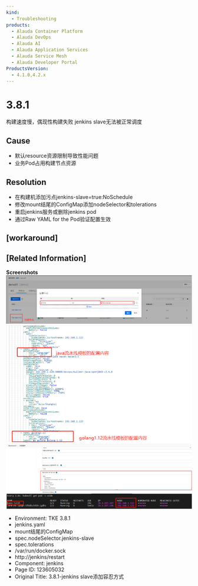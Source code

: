```yaml
---
kind:
  - Troubleshooting
products:
  - Alauda Container Platform
  - Alauda DevOps
  - Alauda AI
  - Alauda Application Services
  - Alauda Service Mesh
  - Alauda Developer Portal
ProductsVersion:
  - 4.1.0,4.2.x
---
```

<!-- A type of document that involves encountering a fault, diagnosing it, performing root cause analysis, and providing solutions. -->

# 3.8.1

构建速度慢，偶现性构建失败 jenkins slave无法被正常调度

## Cause
- 默认resource资源限制导致性能问题
- 业务Pod占用构建节点资源

## Resolution
- 在构建机添加污点jenkins-slave=true:NoSchedule
- 修改mount结尾的ConfigMap添加nodeSelector和tolerations
- 重启jenkins服务或删除jenkins pod
- 通过Raw YAML for the Pod验证配置生效

## [workaround]

## [Related Information]
**Screenshots**
![](assets/3-8-1-jenkins-slavetian-jia-rong-ren-fang-shi/image2022-8-19_11-39-48.png)
![](assets/3-8-1-jenkins-slavetian-jia-rong-ren-fang-shi/image2022-8-19_11-54-15.png)
![](assets/3-8-1-jenkins-slavetian-jia-rong-ren-fang-shi/image2022-8-19_12-4-41.png)
![](assets/3-8-1-jenkins-slavetian-jia-rong-ren-fang-shi/image2022-8-19_12-5-16.png)
- Environment: TKE 3.8.1
- jenkins.yaml
- mount结尾的ConfigMap
- spec.nodeSelector.jenkins-slave
- spec.tolerations
- /var/run/docker.sock
- http://jenkins/restart
- Component: jenkins
- Page ID: 123605032
- Original Title: 3.8.1-jenkins slave添加容忍方式

